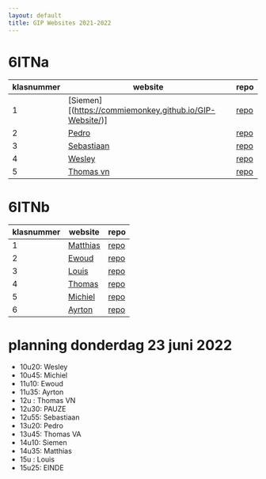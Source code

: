 ```yaml
---
layout: default
title: GIP Websites 2021-2022
---
```


# 6ITNa

| klasnummer | website | repo |
|---|---|---|
| 1 | [Siemen][(https://commiemonkey.github.io/GIP-Website/)] | [repo](https://github.com/SiemenDPC-immalle/Gipwebsite) | 
| 2 | [Pedro](https://poiminator.github.io/GIPWebsite/) | [repo]( https://github.com/pOiMiNaToR/Gipwebsite) | 
| 3 | [Sebastiaan](https://sebastiaan-immalle.github.io/Gipwebsite/) | [repo](https://github.com/sebastiaan-immalle/Gipwebsite) |
| 4 | [Wesley](https://wesleyvl-immalle.github.io/Gipwebsite/) | [repo](https://github.com/wesleyvl-immalle/Gipwebsite/) |
| 5 | [Thomas vn](https://thomasvn-immalle.github.io/GIPWebsite/) | [repo](https://github.com/ThomasVN-immalle/GIPWebsite) |

# 6ITNb

| klasnummer | website | repo |
|---|---|---|
| 1 | [Matthias](https://lissun.github.io/Gipwebsite/) | [repo](https://github.com/Lissun/Gipwebsite) |
| 2 | [Ewoud](https://ewoudf-immalle.github.io/Gipwebsite/) | [repo](https://github.com/EwoudF-immalle/Gipwebsite) |
| 3 | [Louis](https://louish-immalle.github.io/GIPWebsite/) | [repo](https://github.com/LouisH-immalle/GIPWebsite) |
| 4 | [Thomas](https://commiemonkey.github.io/GIP-Website/) | [repo](https://github.com/CommieMonkey/GIP-Website) |
| 5 | [Michiel](https://michielvdb-immalle.github.io/GIPwebsite/) | [repo](https://github.com/MichielVDB-immalle/GIPwebsite) |
| 6 | [Ayrton](https://PopSmoked.github.io/Gipwebsite/) | [repo](https://github.com/PopSmoked/Gipwebsite) |

# planning donderdag 23 juni 2022

- 10u20: Wesley
- 10u45: Michiel
- 11u10: Ewoud
- 11u35: Ayrton
- 12u  : Thomas VN
- 12u30: PAUZE 
- 12u55: Sebastiaan
- 13u20: Pedro
- 13u45: Thomas VA
- 14u10: Siemen
- 14u35: Matthias
- 15u  : Louis
- 15u25: EINDE
